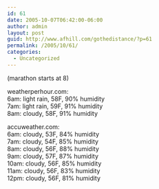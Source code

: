 ```yaml
---
id: 61
date: 2005-10-07T06:42:00-06:00
author: admin
layout: post
guid: http://www.afhill.com/gothedistance/?p=61
permalink: /2005/10/61/
categories:
  - Uncategorized
---
```

(marathon starts at 8)

weatherperhour.com:  
6am: light rain, 58F, 90% humidity  
7am: light rain, 59F, 91% humidity  
8am: cloudy, 58F, 91% humidity

accuweather.com:  
6am: cloudy, 53F, 84% humidity  
7am: cloudy, 54F, 85% humidity  
8am: cloudy, 56F, 88% humidity  
9am: cloudy, 57F, 87% humidity  
10am: cloudy, 56F, 85% humidity  
11am: cloudy, 56F, 83% humidity  
12pm: cloudy, 56F, 81% humidity
